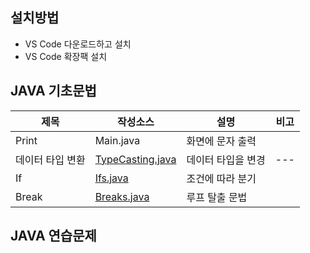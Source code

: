 ## 설치방법
- VS Code 다운로드하고 설치
- VS Code 확장팩 설치 
[]()
## JAVA 기초문법
| 제목 | 작성소스 | 설명 | 비고 |
| --- | --- | --- | --- |
| Print | Main.java | 화면에 문자 출력 |  |
| 데이터 타입 변환 | [TypeCasting.java](https://github.com/yojulab/study_javas/blob/master/src/TypeCasting.java) | 데이터 타입을 변경 | --- |
| If | [Ifs.java](./src/Ifs.java) | 조건에 따라 분기 | |
| Break | [Breaks.java](./src/Breaks.java) | 루프 탈출 문법 | |

## JAVA 연습문제
